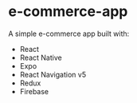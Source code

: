 # e-commerce-app

A simple e-commerce app built with:
- React
- React Native
- Expo
- React Navigation v5
- Redux
- Firebase
